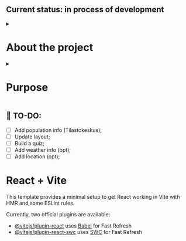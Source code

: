 ## Current status: in process of development

<details>

<summary><h1>About the project</h1></summary>

### Finnish regions and its municipalities coat of arms

This project is about Finland and its regional structure. The 'Land of a Thousand Lakes' is comprised of several regions, each further divided into municipalities. Each municipality has its own coat of arms, reflecting aspects of history, events, or the landscape in their heraldic signatures.

</details>

<details>
  <summary><h1>Purpose</h1></summary>
  
  ### Idea behind the project

  
</details>

## 📜 TO-DO:


- [ ] Add population info (Tilastokeskus);
- [ ] Update layout;
- [ ] Build a quiz;
- [ ] Add weather info (opt);
- [ ] Add location (opt);

# React + Vite

This template provides a minimal setup to get React working in Vite with HMR and some ESLint rules.

Currently, two official plugins are available:

- [@vitejs/plugin-react](https://github.com/vitejs/vite-plugin-react/blob/main/packages/plugin-react/README.md) uses [Babel](https://babeljs.io/) for Fast Refresh
- [@vitejs/plugin-react-swc](https://github.com/vitejs/vite-plugin-react-swc) uses [SWC](https://swc.rs/) for Fast Refresh
